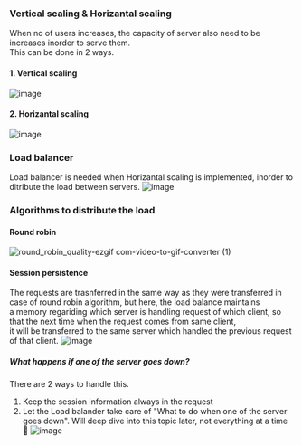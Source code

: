 ### Vertical scaling & Horizantal scaling
When no of users increases, the capacity of server also need to be increases inorder to serve them. <br />
This can be done in 2 ways.
#### 1. Vertical scaling
![image](https://github.com/user-attachments/assets/da80defa-fbe5-4bf4-a03a-315afe7d20c2)
#### 2. Horizantal scaling
![image](https://github.com/user-attachments/assets/902e3b4b-f238-4c72-b5ee-f080c0e86083)
### Load balancer
Load balancer is needed when Horizantal scaling is implemented, inorder to ditribute the load between servers.
![image](https://github.com/user-attachments/assets/e049cd5c-e5e5-40fd-b76f-504d0e73e765)
### Algorithms to distribute the load
#### Round robin
![round_robin_quality-ezgif com-video-to-gif-converter (1)](https://github.com/user-attachments/assets/90119ce7-2714-4d2a-8084-eddc2aca3a42)
#### Session persistence
The requests are trasnferred in the same way as they were transferred in case of round robin algorithm, but here, the load balance maintains <br /> 
a memory regariding which server is handling request of which client, so that the next time when the request comes from same client, <br /> 
it will be transferred to the same server which handled the previous request of that client.
![image](https://github.com/user-attachments/assets/319191ca-1fff-4a8a-b494-810728f3631e)
##### What happens if one of the server goes down?
There are 2 ways to handle this.
1. Keep the session information always in the request
2. Let the Load balander take care of "What to do when one of the server goes down".
Will deep dive into this topic later, not everything at a time 🤣
![image](https://github.com/user-attachments/assets/e389fedc-2daf-4f4f-8f83-a359ba35e5a6)
